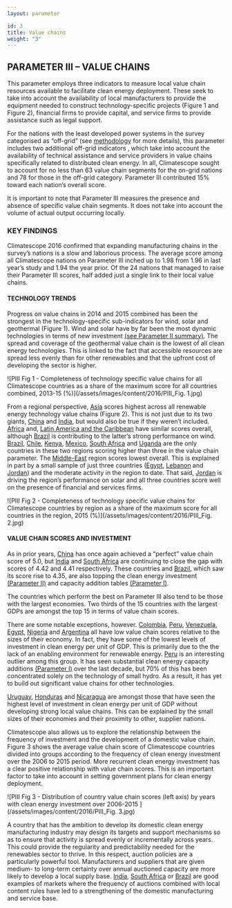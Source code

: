 ```yaml
---
layout: parameter

id: 3
title: Value chains
weight: "3"
---
```

## <b>PARAMETER III – VALUE CHAINS</b>

This parameter employs three indicators to measure local value chain resources available to facilitate clean energy deployment. These seek to take into account the availability of local manufacturers to provide the equipment needed to construct technology-specific projects (Figure 1 and Figure 2), financial firms to provide capital, and service firms to provide assistance such as legal support. 

For the nations with the least developed power systems in the survey categorised as “off-grid”  (see [methodology](/en/methodology/) for more details), this parameter includes two additional off-grid indicators , which take into account the availability of technical assistance and service providers in value chains specifically related to distributed clean energy. In all, Climatescope sought to account for no less than 63 value chain segments for the on-grid nations and 78 for those in the off-grid category. Parameter III contributed 15% toward each nation’s overall score.

It is important to note that Parameter III measures the presence and absence of specific value chain segments. It does not take into account the volume of actual output occurring locally.


### <b>KEY FINDINGS</b>

Climatescope 2016 confirmed that expanding manufacturing chains in the survey’s nations is a slow and laborious process. The average score among all Climatescope nations on Parameter III inched up to 1.98 from 1.96 in last year’s study and 1.94 the year prior. Of the 24 nations that managed to raise their Parameter III scores, half added just a single link to their local value chains. 

#### TECHNOLOGY TRENDS 

Progress on value chains in 2014 and 2015 combined has been the strongest in the technology-specific sub-indicators for wind, solar and geothermal (Figure 1). Wind and solar have by far been the most dynamic technologies in terms of new investment [(see Parameter II summary)](/en/topic/enabling-framework/). The spread and coverage of the geothermal value chain is the lowest of all clean energy technologies. This is linked to the fact that accessible resources are spread less evenly than for other renewables and that the upfront cost of developing the sector is higher.   

![PIII Fig 1 - Completeness of technology specific value chains for all Climatescope countries as a share of the maximum score for all countries combined, 2013-15 (%)](/assets/images/content/2016/PIII_Fig. 1.jpg)

From a regional perspective, [Asia](/en/region/asia) scores highest across all renewable energy technology value chains (Figure 2). This is not just due to its two giants, [China](/en/country/china) and [India](/en/country/india), but would also be true if they weren’t included. [Africa](/en/regopn/africa) and, [Latin America and the Caribbean](/en/region/lac) have similar scores overall, although [Brazil](/en/country/brazil) is contributing to the latter’s strong performance on wind. [Brazil](/en/country/brazil), [Chile](/en/country/chile), [Kenya](/en/country/kenya), [Mexico](/en/country/mexico), [South Africa](/en/country/south-africa) and [Uganda](/en/country/uganda) are the only countries in these two regions scoring higher than three in the value chain parameter. The [Middle-East](/en/country/africa) region scores lowest overall. This is explained in part by a small sample of just three countries ([Egypt](/en/country/egypt), [Lebanon](/en/country/lebanon) and [Jordan](/en/country/jordan)) and the moderate activity in the region to date. That said, [Jordan](/en/country/jordan) is driving the region’s performance on solar and all three countries score well on the presence of financial and services firms. 

![PIII Fig 2 - Completeness of technology specific value chains for Climatescope countries by region as a share of the maximum score for all countries in the region, 2015 (%)](/assets/images/content/2016/PIII_Fig. 2.jpg)

#### VALUE CHAIN SCORES AND INVESTMENT

As in prior years, [China](/en/country/china) has once again achieved a “perfect” value chain score of 5.0, but [India](/en/country/india) and [South Africa](/en/country/south-africa) are continuing to close the gap with scores of 4.42 and 4.41 respectively. These countries and [Brazil](/en/country/brazil), which saw its score rise to 4.35, are also topping the clean energy investment [(Parameter II)](/en/topic/enabling-framework/) and capacity addition tables [(Parameter I)](/en/topic/financing-and-investment/). 

The countries which perform the best on Parameter III also tend to be those with the largest economies. Two thirds of the 15 countries with the largest GDPs are amongst the top 15 in terms of value chain scores. 

There are some notable exceptions, however. [Colombia](/en/country/colombia), [Peru](/en/country/peru), [Venezuela](/en/country/venezuela), [Egypt](/en/country/egypt), [Nigeria](/en/country/nigeria) and [Argentina](/en/country/argentina) all have low value chain scores relative to the sizes of their economy. In fact, they have some of the lowest levels of investment in clean energy per unit of GDP. This is primarily due to the the lack of an enabling environment for renewable energy. [Peru](/en/country/peru) is an interesting outlier among this group. It has seen substantial clean energy capacity additions [(Parameter I)](/en/topic/financing-and-investment/) over the last decade, but 70% of this has been concentrated solely on the technology of small hydro. As a result, it has yet to build out significant value chains for other technologies.

[Uruguay](/en/country/uruguay), [Honduras](/en/country/honduras) and [Nicaragua](/en/country/nicaragua) are amongst those that have seen the highest level of investment in clean energy per unit of GDP without developing strong local value chains. This can be explained by the small sizes of their economies and their proximity to other, supplier nations. 

Climatescope also allows us to explore the relationship between the frequency of investment and the development of a domestic value chain. Figure 3 shows the average value chain score of Climatescope countries divided into groups according to the frequency of clean energy investment over the 2006 to 2015 period. More recurrent clean energy investment has a clear positive relationship with value chain scores. This is an important factor to take into account in setting government plans for clean energy deployment.    
    
![PIII Fig 3 - Distribution of country value chain scores (left axis) by years with clean energy investment over 2006-2015 ](/assets/images/content/2016/PIII_Fig. 3.jpg)

A country that has the ambition to develop its domestic clean energy manufacturing industry may design its targets and support mechanisms so as to ensure that activity is spread evenly or incrementally across years. This could provide the regularity and predictability needed for the renewables sector to thrive. In this respect, auction policies are a particularly powerful tool.  Manufacturers and suppliers that are given medium- to long-term certainty over annual auctioned capacity are more likely to develop a local supply base. [India](/en/country/india), [South Africa](/en/country/south-africa) or [Brazil](/en/country/brazil) are good examples of markets where the frequency of auctions combined with local content rules have led to a strengthening of the domestic manufacturing and service base. 
